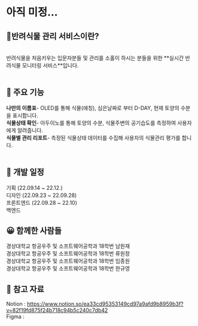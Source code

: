 # 아직 미정...

## 🌱**반려식물 관리 서비스**이란?
<br>
반려식물을 처음키우는 입문자분들 및 관리를 소홀이 하시는 분들을 위한 **실시간 반려식물 모니터링 서비스**입니다.
<br><br>

## 📌 주요 기능<br>
**나만의 이름표**- OLED를 통해 식물(애칭), 심은날짜로 부터 D-DAY, 현재 토양의 수분을 표시합니다.<br>
**식물상태 확인**- 아두이노를 통해 토양의 수분, 식물주변의 공기습도를 측정하여 사용자에게 알려줍니다.<br>
**식물별 관리 리포트**- 측정된 식물상태 데이터를 수집해 사용자의 식물관리 평가를 합니다.<br>
<br>

## 📆 개발 일정<br>
기획 (22.09.14 ~ 22.12.)<br>
디자인 (22.09.23 ~ 22.09.28)<br>
프론트엔드 (22.09.28 ~ 22.10)<br>
백엔드<br>

## 😀 함께한 사람들<br>
경상대학교 항공우주 및 소프트웨어공학과 18학번 남원재<br>
경상대학교 항공우주 및 소프트웨어공학과 18학번 류원창<br>
경상대학교 항공우주 및 소프트웨어공학과 18학번 임종원<br>
경상대학교 항공우주 및 소프트웨어공학과 18학번 한규영


## 📗 참고 자료<br>
Notion : https://www.notion.so/ea33cd95353149cd97a9afd9b8959b3f?v=82f19fd875f24b718c94b5c240c7db42<br>
Figma : 
